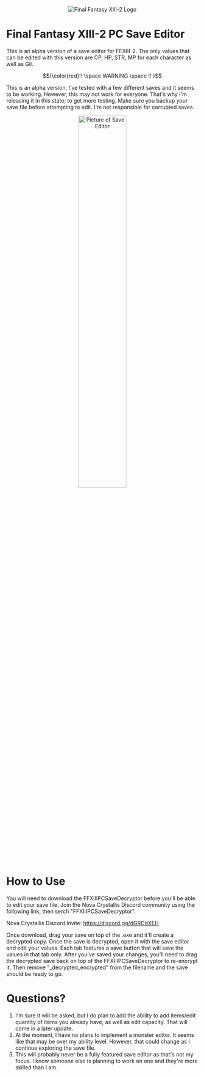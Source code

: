 <p align="center" width="100%">
    <img alt="Final Fantasy XIII-2 Logo" src="https://github.com/user-attachments/assets/4d472bbc-eea0-431f-9ac7-bd9129388ea5">
</p>

# Final Fantasy XIII-2 PC Save Editor
This is an alpha version of a save editor for FFXIII-2. The only values that can be edited with this version are CP, HP, STR, MP for each character as well as Gil.

$${\color{red}!! \space WARNING \space !! }$$

This is an alpha version. I've tested with a few different saves and it seems to be working. However, this may not work for everyone. That's why I'm releasing it in this state; to get more testing. Make sure you backup your save file before attempting to edit. I'm not responsible for corrupted saves.

<p align="center" width="100%">
    <img alt="Picture of Save Editor" src="https://github.com/user-attachments/assets/c0f7b2a6-b356-43c2-ba96-6322b9f2db4d" width="50% height="50%">
</p>

# How to Use
You will need to download the FFXIIIPCSaveDecryptor before you'll be able to edit your save file. Join the Nova Crystallis Discord community using the following link, then serch "FFXIIIPCSaveDecryptor".

Nova Crystallis Discord Invite: https://discord.gg/dGRCdXEH

Once download, drag your save on top of the .exe and it'll create a decrypted copy. Once the save is decrypted, open it with the save editor and edit your values. Each tab features a save button that will save the values in that tab only. After you've saved your changes, you'll need to drag the decrypted save back on top of the FFXIIIPCSaveDecryptor to re-encrypt it. Then remove "_decrypted_encrypted" from the filename and the save should be ready to go.
# Questions?
1. I'm sure it will be asked, but I do plan to add the ability to add items/edit quantity of items you already have, as well as edit capacity. That will come in a later update.
3. At the moment, I have no plans to implement a monster editor. It seems like that may be over my ability level. However, that could change as I continue exploring the save file.
4. This will probably never be a fully featured save editor as that's not my focus. I know someone else is planning to work on one and they're more skilled than I am.
